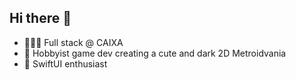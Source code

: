 ## Hi there 👋

- 👨🏻‍💻 Full stack @ CAIXA
- 👾 Hobbyist game dev creating a cute and dark 2D Metroidvania
- 🍎 SwiftUI enthusiast

<!--
**rauldeavila/rauldeavila** is a ✨ _special_ ✨ repository because its `README.md` (this file) appears on your GitHub profile.

Here are some ideas to get you started:

- 🔭 I’m currently working on ...
- 🌱 I’m currently learning ...
- 👯 I’m looking to collaborate on ...
- 🤔 I’m looking for help with ...
- 💬 Ask me about ...
- 📫 How to reach me: ...
- 😄 Pronouns: ...
- ⚡ Fun fact: ...
-->

